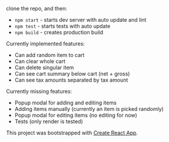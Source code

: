 clone the repo, and then:

- `npm start` - starts dev server with auto update and lint
- `npm test` - starts tests with auto update
- `npm build` - creates production build

Currently implemented features:
- Can add random item to cart
- Can clear whole cart
- Can delete singular item
- Can see cart summary below cart (net + gross)
- Can see tax amounts separated by tax amount

Currently missing features:
- Popup modal for adding and editing items
- Adding items manually (currently an item is picked randomly)
- Popup modal for editing items (no editing for now)
- Tests (only render is tested)


This project was bootstrapped with [Create React App](https://github.com/facebookincubator/create-react-app).